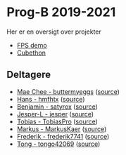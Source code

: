 # Prog-B 2019-2021

Her er en oversigt over projekter

- [FPS demo](unity/fps-demo/)
- [Cubethon](brakeys-game-tutorial/web/)

## Deltagere

- [Mae Chee - buttermyeggs](https://buttermyeggs.github.io "Mae Chee")
    ([source](https://github.com/buttermyeggs/buttermyeggs.github.io))
- [Hans - hmfhtx](https://hmfhtx.github.io "Hans") 
    ([source](https://github.com/hmfhtx/hmfhtx.github.io))
- [Benjamin - satyrox](https://satyrox.github.io "Benjamin")
    ([source](https://github.com/satyrox/satyrox.github.io))
- [Jesper-L - jesper](https://jesper-l.github.io "Jesper")
    ([source](https://github.com/jesper-l/jesper-l.github.io))
- [Tobias - TobiasPro](https://TobiasPro.github.io "Tobias B")
    ([source](https://github.com/TobiasPro/TobiasPro.github.io))
- [Markus - MarkusKaer](https://markuskaer.github.io "Markus")
    ([source](https://github.com/markuskaer/markuskaer.github.io))
- [Frederik - frederik7741](https://frederik7741.github.io "Frederik")
    ([source](https://github.com/frederik7741/frederik7741.github.io))
- [Tong - tongo42069](https://tongo42069.github.io "Tong")
    ([source](https://github.com/tongo42069/tongo42069.github.io))
